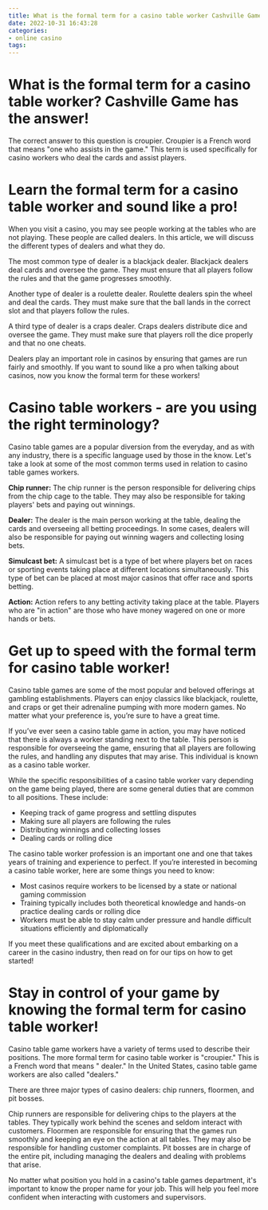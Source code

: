 ```yaml
---
title: What is the formal term for a casino table worker Cashville Game has the answer!
date: 2022-10-31 16:43:28
categories:
- online casino
tags:
---
```



#  What is the formal term for a casino table worker? Cashville Game has the answer!

The correct answer to this question is croupier. Croupier is a French word that means "one who assists in the game." This term is used specifically for casino workers who deal the cards and assist players.

#  Learn the formal term for a casino table worker and sound like a pro!

When you visit a casino, you may see people working at the tables who are not playing. These people are called dealers. In this article, we will discuss the different types of dealers and what they do.

The most common type of dealer is a blackjack dealer. Blackjack dealers deal cards and oversee the game. They must ensure that all players follow the rules and that the game progresses smoothly.

Another type of dealer is a roulette dealer. Roulette dealers spin the wheel and deal the cards. They must make sure that the ball lands in the correct slot and that players follow the rules.

A third type of dealer is a craps dealer. Craps dealers distribute dice and oversee the game. They must make sure that players roll the dice properly and that no one cheats.

Dealers play an important role in casinos by ensuring that games are run fairly and smoothly. If you want to sound like a pro when talking about casinos, now you know the formal term for these workers!

#  Casino table workers - are you using the right terminology?

Casino table games are a popular diversion from the everyday, and as with any industry, there is a specific language used by those in the know. Let's take a look at some of the most common terms used in relation to casino table games workers.

**Chip runner:** The chip runner is the person responsible for delivering chips from the chip cage to the table. They may also be responsible for taking players' bets and paying out winnings.

**Dealer:** The dealer is the main person working at the table, dealing the cards and overseeing all betting proceedings. In some cases, dealers will also be responsible for paying out winning wagers and collecting losing bets.

**Simulcast bet:** A simulcast bet is a type of bet where players bet on races or sporting events taking place at different locations simultaneously. This type of bet can be placed at most major casinos that offer race and sports betting.

**Action:** Action refers to any betting activity taking place at the table. Players who are "in action" are those who have money wagered on one or more hands or bets.

#  Get up to speed with the formal term for casino table worker!

Casino table games are some of the most popular and beloved offerings at gambling establishments. Players can enjoy classics like blackjack, roulette, and craps or get their adrenaline pumping with more modern games. No matter what your preference is, you’re sure to have a great time.

If you’ve ever seen a casino table game in action, you may have noticed that there is always a worker standing next to the table. This person is responsible for overseeing the game, ensuring that all players are following the rules, and handling any disputes that may arise. This individual is known as a casino table worker.

While the specific responsibilities of a casino table worker vary depending on the game being played, there are some general duties that are common to all positions. These include:

- Keeping track of game progress and settling disputes
- Making sure all players are following the rules
- Distributing winnings and collecting losses
- Dealing cards or rolling dice

The casino table worker profession is an important one and one that takes years of training and experience to perfect. If you’re interested in becoming a casino table worker, here are some things you need to know:

- Most casinos require workers to be licensed by a state or national gaming commission
- Training typically includes both theoretical knowledge and hands-on practice dealing cards or rolling dice
- Workers must be able to stay calm under pressure and handle difficult situations efficiently and diplomatically

If you meet these qualifications and are excited about embarking on a career in the casino industry, then read on for our tips on how to get started!

#  Stay in control of your game by knowing the formal term for casino table worker!

Casino table game workers have a variety of terms used to describe their positions. The more formal term for casino table worker is "croupier." This is a French word that means " dealer." In the United States, casino table game workers are also called "dealers."

There are three major types of casino dealers: chip runners, floormen, and pit bosses.

Chip runners are responsible for delivering chips to the players at the tables. They typically work behind the scenes and seldom interact with customers. Floormen are responsible for ensuring that the games run smoothly and keeping an eye on the action at all tables. They may also be responsible for handling customer complaints. Pit bosses are in charge of the entire pit, including managing the dealers and dealing with problems that arise.

No matter what position you hold in a casino's table games department, it's important to know the proper name for your job. This will help you feel more confident when interacting with customers and supervisors.